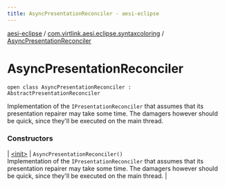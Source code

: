 ```yaml
---
title: AsyncPresentationReconciler - aesi-eclipse
---
```


[aesi-eclipse](../../index.html) / [com.virtlink.aesi.eclipse.syntaxcoloring](../index.html) / [AsyncPresentationReconciler](.)

# AsyncPresentationReconciler

`open class AsyncPresentationReconciler : AbstractPresentationReconciler`

Implementation of the `IPresentationReconciler` that assumes that its presentation repairer may take some time. The damagers however should be quick, since they'll be executed on the main thread.

### Constructors

| [&lt;init&gt;](-init-.html) | `AsyncPresentationReconciler()`<br>Implementation of the `IPresentationReconciler` that assumes that its presentation repairer may take some time. The damagers however should be quick, since they'll be executed on the main thread. |

